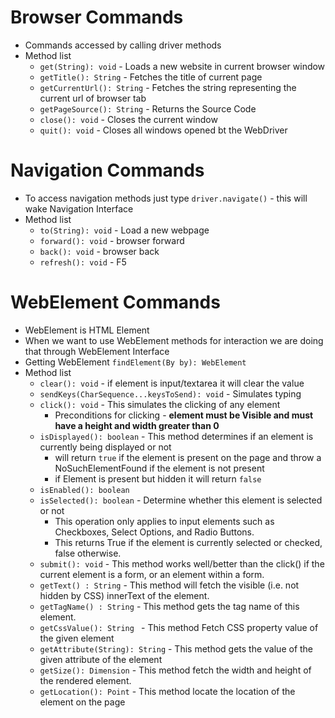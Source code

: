 # Browser Commands

* Commands accessed by calling driver methods
* Method list
  * `get(String): void` - Loads a new website in current browser window 
  * `getTitle(): String` - Fetches the title of current page
  * `getCurrentUrl(): String` - Fetches the string representing the current url of browser tab  
  * `getPageSource(): String` - Returns the Source Code 
  * `close(): void` - Closes the current window 
  * `quit(): void` - Closes all windows opened bt the WebDriver 

# Navigation Commands

* To access navigation methods just type `driver.navigate()` - this will wake Navigation Interface
* Method list
  * `to(String): void` - Load a new webpage
  * `forward(): void` - browser forward
  * `back(): void` - browser back
  * `refresh(): void` - F5
  
# WebElement Commands

* WebElement is HTML Element
* When we want to use WebElement methods for interaction we are doing that through WebElement Interface
* Getting WebElement `findElement(By by): WebElement`
* Method list
  * `clear(): void` - if element is input/textarea it will clear the value
  * `sendKeys(CharSequence...keysToSend): void` - Simulates typing
  * `click(): void` - This simulates the clicking of any element
    * Preconditions for clicking - **element must be Visible and must have a height and width greater than 0**
  * `isDisplayed(): boolean` - This method determines if an element is currently being displayed or not
      * will return `true` if the element is present on the page and throw a NoSuchElementFound if the element is not present
      * if Element is present but hidden it will return `false`
  * `isEnabled(): boolean`
  * `isSelected(): boolean` - Determine whether this element is selected or not
    * This operation only applies to input elements such as Checkboxes, Select Options, and Radio Buttons. 
    * This returns True if the element is currently selected or checked, false otherwise.
  * `submit(): void` - This method works well/better than the click() if the current element is a form, or an element within a form. 
  * `getText() : String` - This method will fetch the visible (i.e. not hidden by CSS) innerText of the element.
  * `getTagName() : String` - This method gets the tag name of this element.
  * `getCssValue(): String ` - This method Fetch CSS property value of the given element
  * `getAttribute(String): String` - This method gets the value of the given attribute of the element
  * `getSize(): Dimension` - This method fetch the width and height of the rendered element.
  * `getLocation(): Point` - This method locate the location of the element on the page